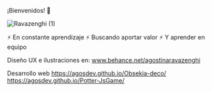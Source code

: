 ¡Bienvenidos! 👋

![Ravazenghi (1)](https://user-images.githubusercontent.com/67771188/104816920-f93f9180-57fc-11eb-8e7e-2d96000c04b8.gif)


 ⚡ En constante aprendizaje
 ⚡ Buscando aportar valor
 ⚡ Y aprender en equipo

 Diseño UX e ilustraciones en: 
 www.behance.net/agostinaravazenghi

 Desarrollo web
 https://agosdev.github.io/Obsekia-deco/
 https://agosdev.github.io/Potter-JsGame/
